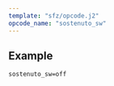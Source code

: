 ```yaml
---
template: "sfz/opcode.j2"
opcode_name: "sostenuto_sw"
---
```

## Example

```sfz
sostenuto_sw=off
```
